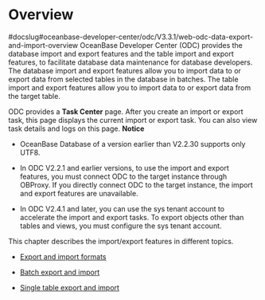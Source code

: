 Overview 
=============================
#docslug#oceanbase-developer-center/odc/V3.3.1/web-odc-data-export-and-import-overview
OceanBase Developer Center (ODC) provides the database import and export features and the table import and export features, to facilitate database data maintenance for database developers. The database import and export features allow you to import data to or export data from selected tables in the database in batches. The table import and export features allow you to import data to or export data from the target table. 

ODC provides a **Task Center** page. After you create an import or export task, this page displays the current import or export task. You can also view task details and logs on this page. 
**Notice**



* OceanBase Database of a version earlier than V2.2.30 supports only UTF8.

  

* In ODC V2.2.1 and earlier versions, to use the import and export features, you must connect ODC to the target instance through OBProxy. If you directly connect ODC to the target instance, the import and export features are unavailable.

  

* In ODC V2.4.1 and later, you can use the sys tenant account to accelerate the import and export tasks. To export objects other than tables and views, you must configure the sys tenant account.

  




This chapter describes the import/export features in different topics.

* [Export and import formats](../../../7.client-odc-user-guide/5.client-odc-use-tools/1.client-odc-data-export-and-import/2.client-odc-export-and-import-formats.md)

  

* [Batch export and import](../1.web-odc-data-export-and-import/3.web-odc-batch-export-and-import.md)

  

* [Single table export and import](../1.web-odc-data-export-and-import/4.web-odc-single-table-export-and-import.md)

  



